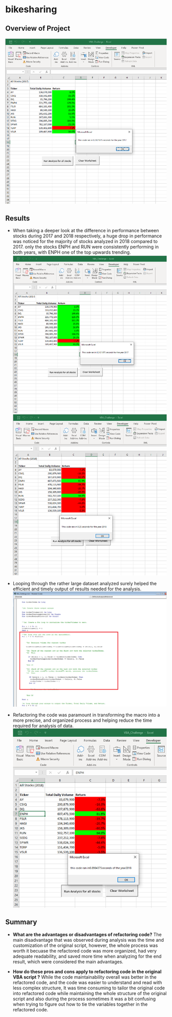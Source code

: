 # bikesharing

## **Overview of Project**
![overview](https://github.com/A-Mossa/Stock-Analysis/blob/main/Resources/VBA_Challenge_2017.png)


## Results

- When taking a deeper look at the difference in performance between stocks during 2017 and 2018 respectively, a huge drop in performance was noticed for the majority of stocks analyzed in 2018 compared to 2017.
  only the stocks ENPH and RUN were consistently performing in both years, with ENPH one of the top upwards trending.
![2017_stocks_overview](https://github.com/A-Mossa/Stock-Analysis/blob/main/Resources/VBA_Challenge_2017.png)
![2018_stocks_overview](https://github.com/A-Mossa/Stock-Analysis/blob/main/Resources/VBA_Challenge_2018.png)

- Looping through the rather large dataset analyzed surely helped the efficient and timely output of results needed for the analysis.
![loop_code_Screen](https://github.com/A-Mossa/Stock-Analysis/blob/main/loop_code_screenshot.png)

- Refactoring the code was paramount in transforming the macro into a more precise, and organized process and  helping reduce the time required for analysis of data.
![OriginalScriptTime](https://github.com/A-Mossa/Stock-Analysis/blob/main/Analysis_2018_originalscript.png)


## Summary

- **What are the advantages or disadvantages of refactoring code?**
    The main disadvantage that was observed during analysis was the time and customization of the original script, however, the whole process was worth it becuase the refactored code was more organized, had very adequate readability, and saved more time when analyzing for the end result, which were considered the main advantages.

- **How do these pros and cons apply to refactoring code in the original VBA script ?**
    While the code maintainability overall was better in the refactored code, and the code was easier to understand and read with less complex structure, It was time consuming to tailor the original code into refactored code while maintaining the whole structure of the original script and also during the process sometimes it was a bit confusing when trying to figure out how to tie the variables together in the refactored code.

    

